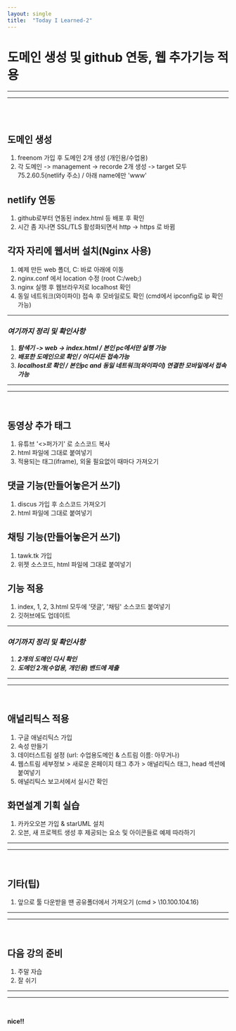 ```yaml
---
layout: single
title:  "Today I Learned-2"
---
```


# 도메인 생성 및 github 연동, 웹 추가기능 적용
***

***
<br>
<br>


## 도메인 생성
  1. freenom 가입 후 도메인 2개 생성 (개인용/수업용)
  2. 각 도메인 -> management -> recorde 2개 생성 -> target 모두 75.2.60.5(netlify 주소) / 아래 name에만 'www'
 
## netlify 연동
  1. github로부터 연동된 index.html 등 배포 후 확인
  2. 시간 좀 지나면 SSL/TLS 활성화되면서  http -> https 로 바뀜
 
## 각자 자리에 웹서버 설치(Nginx 사용)
  1. 예제 만든 web 폴더, C: 바로 아래에 이동
  2. nginx.conf 에서 location 수정  (root  C:/web;)
  3. nginx 실행 후 웹브라우저로 localhost 확인
  4. 동일 네트워크(와이파이) 접속 후 모바일로도 확인 (cmd에서 ipconfig로 ip 확인 가능)

***
### ___여기까지 정리 및 확인사항___
  1. ___탐색기 -> web -> index.html / 본인 pc에서만 실행 가능___
  2. ___배포한 도메인으로 확인 / 어디서든 접속가능___
  3. ___localhost로 확인 / 본인pc and 동일 네트워크(와이파이) 연결한 모바일에서 접속가능___
***

***
<br>

## 동영상 추가 태그
  1. 유튜브 '<>퍼가기' 로 소스코드 복사
  2. html 파일에 그대로 붙여넣기
  3. 적용되는 태그(iframe), 외울 필요없이 때마다 가져오기

## 댓글 기능(만들어놓은거 쓰기)
  1. discus 가입 후 소스코드 가져오기
  2. html 파일에 그대로 붙여넣기
 
## 채팅 기능(만들어놓은거 쓰기)
  1. tawk.tk 가입
  2. 위젯 소스코드, html 파일에 그대로 붙여넣기

## 기능 적용
  1. index, 1, 2, 3.html 모두에 '댓글', '채팅' 소스코드 붙여넣기
  2. 깃허브에도 업데이트

***
### ___여기까지 정리 및 확인사항___
  1. ___2개의 도메인 다시 확인___
  2. ___도메인 2개(수업용, 개인용) 밴드에 제출___
***

***
<br>

## 애널리틱스 적용
  1. 구글 애널리틱스 가입
  2. 속성 만들기
  3. 데이터스트림 설정 (url: 수업용도메인 & 스트림 이름: 아무거나)
  4. 웹스트림 세부정보 > 새로운 온페이지 태그 추가 > 애널리틱스 태그, head 섹션에 붙여넣기
  5. 애널리틱스 보고서에서 실시간 확인
 
## 화면설계 기획 실습
  1. 카카오오븐 가입 & starUML 설치
  2. 오븐, 새 프로젝트 생성 후 제공되는 요소 및 아이콘들로 예제 따라하기
***

***
<br>

## 기타(팁)
  1. 앞으로 툴 다운받을 땐 공유폴더에서 가져오기 (cmd > \\10.100.104.16)
***

***
<br>

## 다음 강의 준비
  1. 주말 자습
  2. 잘 쉬기
***

***
<br>


**nice!!**
